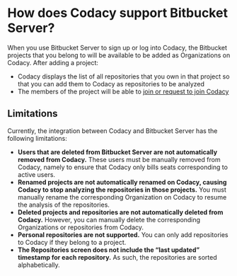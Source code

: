 # How does Codacy support Bitbucket Server?

When you use Bitbucket Server to sign up or log into Codacy, the
Bitbucket projects that you belong to will be available to be added as
Organizations on Codacy. After adding a project:

-   Codacy displays the list of all repositories that you own in that
    project so that you can add them to Codacy as repositories to be
    analyzed
-   The members of the project will be able to [join or request to join
    Codacy](https://support.codacy.com/hc/en-us/articles/360010263720#settings-to-add-people)

## Limitations

Currently, the integration between Codacy and Bitbucket Server has the
following limitations:

-   **Users that are deleted from Bitbucket Server are not automatically
    removed from Codacy.** These users must be manually removed from
    Codacy, namely to ensure that Codacy only bills seats corresponding
    to active users.
-   **Renamed projects are not automatically renamed on Codacy, causing
    Codacy to stop analyzing the repositories in those projects.** You
    must manually rename the corresponding Organization on Codacy to
    resume the analysis of the repositories.
-   **Deleted projects and repositories are not automatically deleted
    from Codacy.** However, you can manually delete the corresponding
    Organizations or repositories from Codacy.
-   **Personal repositories are not supported.** You can only add
    repositories to Codacy if they belong to a project.
-   **The Repositories screen does not include the “last updated”
    timestamp for each repository.**<span style="font-weight: 400;"> As
    such, the repositories are sorted alphabetically.</span>
